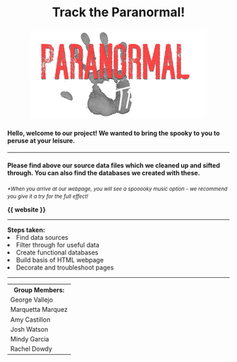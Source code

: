 
<h1><b><center>Track the Paranormal!</center></b></h1>
<center><img src="readme_hand.png"></center>
<h4><strong>Hello, welcome to our project!  We wanted to bring the spooky to you to peruse at your leisure.</strong></h4>
<hr>
<h4>Please find above our source data files which we cleaned up and sifted through.  You can also find the databases we created with these.</h4>

<i><small>*When you arrive at our webpage, you will see a spooooky music option - we recommend you give it a try for the full effect!</i></small>

<strong>{{ website }}</strong>
<hr>
<b>Steps taken:</b>
<li>Find data sources</li>
<li>Filter through for useful data</li>
<li>Create functional databases</li>
<li>Build basis of HTML webpage</li>
<li>Decorate and troubleshoot pages</li>

<hr>
<table>
    <tr>
        <th>Group Members:</th>
    </tr>
    <tr>
        <td>George Vallejo</td>
    </tr>
    <tr>
        <td>Marquetta Marquez</td>
    </tr>
    <tr>
        <td>Amy Castillon</td>
    </tr>
    <tr>
        <td>Josh Watson</td>
    </tr>
    <tr>
        <td>Mindy Garcia</td>
    </tr>
    <tr>
        <td>Rachel Dowdy</td>
    </tr>
</table>
